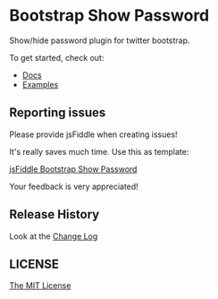 Bootstrap Show Password
=======================

Show/hide password plugin for twitter bootstrap.

To get started, check out:

* [Docs](http://bootstrap-show-password.wenzhixin.net.cn)
* [Examples](http://bootstrap-show-password.wenzhixin.net.cn/examples)

## Reporting issues

Please provide jsFiddle when creating issues!

It's really saves much time. Use this as template:

[jsFiddle Bootstrap Show Password](http://jsfiddle.net/wenyi/L1ugpqk5/1/)

Your feedback is very appreciated!

## Release History

Look at the [Change Log](https://github.com/wenzhixin/bootstrap-table/blob/master/CHANGELOG.md)

## LICENSE

[The MIT License](https://github.com/wenzhixin/bootstrap-show-password/blob/master/LICENSE)
